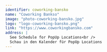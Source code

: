 ```yaml
---
identifier: coworking-bansko
name: "Coworking Bankso"
image: "photo-coworking-bansko.jpg"
logo: "logo-coworking-bansko.png"
link: "https://www.coworkingbansko.com"
address: |
  See Schedule for PopUp Locations<br />
  Schau in den Kalender für PopUp Locations
---
```

